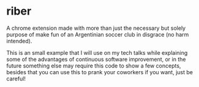 # riber
A chrome extension made with more than just the necessary but solely purpose of make fun of an Argentinian soccer club in disgrace (no harm intended).

This is an small example that I will use on my tech talks while explaining some of the advantages of continuous software improvement, or in the future something else may require this code to show a few concepts, besides that you can use this to prank your coworkers if you want, just be careful! 
